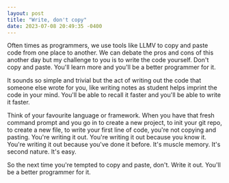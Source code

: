 ```yaml
---
layout: post
title: "Write, don't copy"
date: 2023-07-08 20:49:35 -0400
---
```


Often times as programmers, we use tools like LLMV to copy and paste code from one place to another. We can debate the pros and cons of this another day but my challenge to you is to write the code yourself. Don't copy and paste. You'll learn more and you'll be a better programmer for it.

It sounds so simple and trivial but the act of writing out the code that someone else wrote for you, like writing notes as student helps imprint the code in your mind. You'll be able to recall it faster and you'll be able to write it faster.

Think of your favourite language or framework. When you have that fresh command prompt and you go in to create a new project, to init your git repo, to create a new file, to write your first line of code, you're not copying and pasting. You're writing it out. You're writing it out because you know it. You're writing it out because you've done it before. It's muscle memory. It's second nature. It's easy.

So the next time you're tempted to copy and paste, don't. Write it out. You'll be a better programmer for it.
